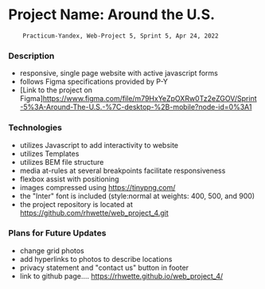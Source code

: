 # Project Name: Around the U.S.

        Practicum-Yandex, Web-Project 5, Sprint 5, Apr 24, 2022

### Description

- responsive, single page website with active javascript forms
- follows Figma specifications provided by P-Y
- [Link to the project on Figma]https://www.figma.com/file/m79HxYeZpOXRw0Tz2eZGOV/Sprint-5%3A-Around-The-U.S.-%7C-desktop-%2B-mobile?node-id=0%3A1

### Technologies

- utilizes Javascript to add interactivity to website
- utilizes Templates
- utilizes BEM file structure
- media at-rules at several breakpoints facilitate responsiveness
- flexbox assist with positioning
- images compressed using https://tinypng.com/
- the "Inter" font is included (style:normal at weights: 400, 500, and 900)
- the project repository is located at https://github.com/rhwette/web_project_4.git

### Plans for Future Updates

- change grid photos
- add hyperlinks to photos to describe locations
- privacy statement and "contact us" button in footer
- link to github page....
  https://rhwette.github.io/web_project_4/
